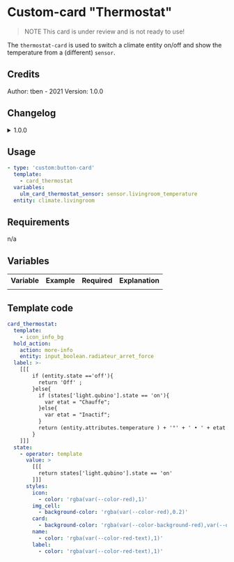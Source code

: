 # Custom-card "Thermostat"

> NOTE
> This card is under review and is not ready to use!

The `thermostat-card` is used to switch a climate entity on/off and show the temperature from a (different) `sensor`.

## Credits

Author: tben - 2021
Version: 1.0.0

## Changelog

<details>
<summary>1.0.0</summary>
Initial release
</details>

## Usage

```yaml
- type: 'custom:button-card'
  template:
    - card_thermostat
  variables:
    ulm_card_thermostat_sensor: sensor.livingroom_temperature
  entity: climate.livingroom
```

## Requirements

n/a

## Variables

<table>
<tr>
<th>Variable</th>
<th>Example</th>
<th>Required</th>
<th>Explanation</th>
</tr>
<tr>
<td></td>
<td></td>
<td></td>
<td></td>
</tr>
</table>

## Template code

```yaml
card_thermostat:
  template:
    - icon_info_bg
  hold_action:
    action: more-info
    entity: input_boolean.radiateur_arret_force
  label: >-
    [[[
        if (entity.state =='off'){
          return 'Off' ;
        }else{
          if (states['light.qubino'].state == 'on'){
            var etat = "Chauffe";
          }else{
            var etat = "Inactif";
          }
          return (entity.attributes.temperature ) + '°' + ' • ' + etat ;
        }
    ]]]
  state:
    - operator: template
      value: >
        [[[
          return states['light.qubino'].state == 'on'
        ]]]
      styles:
        icon:
          - color: 'rgba(var(--color-red),1)'
        img_cell:
          - background-color: 'rgba(var(--color-red),0.2)'
        card:
          - background-color: 'rgba(var(--color-background-red),var(--opacity-bg))'
        name:
          - color: 'rgba(var(--color-red-text),1)'
        label:
          - color: 'rgba(var(--color-red-text),1)'
```
